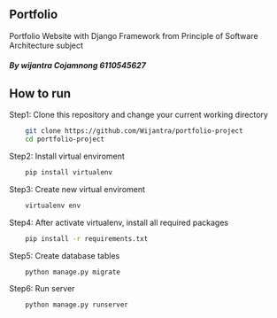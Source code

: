 ## Portfolio
Portfolio Website with Django Framework from Principle of Software Architecture subject
##### By wijantra Cojamnong 6110545627


## How to run

Step1: Clone this repository and change your current working directory 
```bash
    git clone https://github.com/Wijantra/portfolio-project
    cd portfolio-project
```

Step2: Install virtual enviroment
```bash
    pip install virtualenv
```

Step3: Create new virtual enviroment
```bash
    virtualenv env
```

Step4: After activate virtualenv, install all required packages
```bash
    pip install -r requirements.txt
```

Step5: Create database tables
```bash
    python manage.py migrate
```

Step6: Run server 
```bash
    python manage.py runserver
```